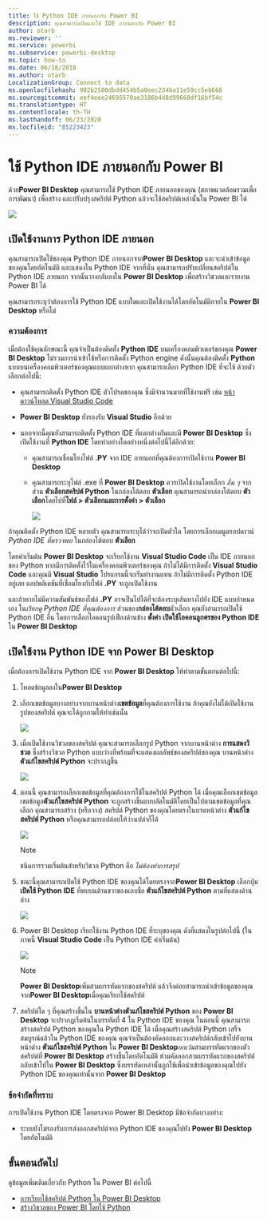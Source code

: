 ```yaml
---
title: ใช้ Python IDE ภายนอกกับ Power BI
description: คุณสามารถเปิดและใช้ IDE ภายนอกกับ Power BI
author: otarb
ms.reviewer: ''
ms.service: powerbi
ms.subservice: powerbi-desktop
ms.topic: how-to
ms.date: 06/18/2018
ms.author: otarb
LocalizationGroup: Connect to data
ms.openlocfilehash: 902b2580dbdd454b5a0eec234ba11e59cc5eb666
ms.sourcegitcommit: eef4eee24695570ae3186b4d8d99660df16bf54c
ms.translationtype: HT
ms.contentlocale: th-TH
ms.lasthandoff: 06/23/2020
ms.locfileid: "85223423"
---
```

# <a name="use-an-external-python-ide-with-power-bi"></a>ใช้ Python IDE ภายนอกกับ Power BI
ด้วย**Power BI Desktop** คุณสามารถใช้ Python IDE ภายนอกของคุณ (สภาพแวดล้อมรวมเพื่อการพัฒนา) เพื่อสร้าง และปรับปรุงสคริปต์ Python แล้วจะใช้สคริปต์เหล่านั้นใน Power BI ได้

![](media/desktop-python-ide/python-ide-1.png)

## <a name="enable-an-external-python-ide"></a>เปิดใช้งานการ Python IDE ภายนอก
คุณสามารถเปิดใช้ของคุณ Python IDE ภายนอกจาก**Power BI Desktop** และจะนำเข้าข้อมูลของคุณโดยอัตโนมัติ และแสดงใน Python IDE จากที่นั่น คุณสามารถปรับเปลี่ยนสคริปต์ใน Python IDE ภายนอก จากนั้นวางกลับลงใน **Power BI Desktop** เพื่อสร้างวิชวลและรายงาน Power BI ได้

คุณสามารถระบุว่าต้องการใช้ Python IDE แบบใดและเปิดใช้งานได้โดยอัตโนมัติภายใน **Power BI Desktop** หรือไม่

### <a name="requirements"></a>ความต้องการ
เมื่อต้องใช้คุณลักษณะนี้ คุณจำเป็นต้องติดตั้ง **Python IDE** บนเครื่องคอมพิวเตอร์ของคุณ **Power BI Desktop** ไม่รวมการนำเข้าใช้หรือการติดตั้ง Python engine ดังนั้นคุณต้องติดตั้ง **Python** แบบบนเครื่องคอมพิวเตอร์ของคุณแบบแยกต่างหาก คุณสามารถเลือก Python IDE ที่จะใช้ ด้วยตัวเลือกต่อไปนี้:

* คุณสามารถติดตั้ง Python IDE ตัวโปรดของคุณ ซึ่งมีจำนวนมากที่ใช้งานฟรี เช่น [หน้าดาวน์โหลด Visual Studio Code](https://code.visualstudio.com/download/)
* **Power BI Desktop** ยังรองรับ **Visual Studio** อีกด้วย
* นอกจากนี้คุณยังสามารถติดตั้ง Python IDE ที่แตกต่างกันและมี **Power BI Desktop** ซึ่งเปิดใช้งานที่ **Python IDE** โดยทำอย่างใดอย่างหนึ่งต่อไปนี้ได้อีกด้วย:
  
  * คุณสามารถเชื่อมโยงไฟล์ **.PY** จาก IDE ภายนอกที่คุณต้องการเปิดใช้งาน **Power BI Desktop**
  * คุณสามารถระบุไฟล์ .exe ที่ **Power BI Desktop** ควรเปิดใช้งานโดยเลือก *อื่น ๆ* จากส่วน **ตัวเลือกสคริปต์ Python** ในกล่องโต้ตอบ **ตัวเลือก** คุณสามารถนำกล่องโต้ตอบ **ตัวเลือก**โดยไปที่**ไฟล์ > ตัวเลือกและการตั้งค่า > ตัวเลือก**
    
    ![](media/desktop-python-ide/python-ide-2.png)

ถ้าคุณติดตั้ง Python IDE หลายตัว คุณสามารถระบุได้ว่าจะเปิดตัวใด โดยการเลือกเมนูดรอปดาวน์ *Python IDE ที่ตรวจพบ* ในกล่องโต้ตอบ **ตัวเลือก**

โดยค่าเริ่มต้น **Power BI Desktop** จะเรียกใช้งาน **Visual Studio Code** เป็น IDE ภายนอกของ Python หากมีการติดตั้งไว้ในเครื่องคอมพิวเตอร์ของคุณ ถ้าไม่ได้มีการติดตั้ง **Visual Studio Code** และคุณมี **Visual Studio** โปรแกรมนี้จะเริ่มทำงานแทน ถ้าไม่มีการติดตั้ง Python IDE อยู่เลย แอปพลิเคชันที่เชื่อมโยงกับไฟล์  **.PY** จะถูกเปิดใช้งาน

และถ้าหากไม่มีความสัมพันธ์ของไฟล์ **.PY** อาจเป็นไปได้ที่จะต้องระบุเส้นทางไปยัง IDE แบบกำหนดเอง ใน*เรียกดู Python IDE ที่คุณต้องการ* ส่วนของ**กล่องโต้ตอบ**ตัวเลือก คุณยังสามารถเปิดใช้ Python IDE อื่น โดยการเลือกไอคอนรูปเฟืองด้านข้าง **ตั้งค่า** **เปิดใช้ไอคอนลูกศรของ Python IDE** ใน **Power BI Desktop**

## <a name="launch-a-python-ide-from-power-bi-desktop"></a>เปิดใช้งาน Python IDE จาก Power BI Desktop
เมื่อต้องการเปิดใช้งาน Python IDE จาก **Power BI Desktop** ให้ทำตามขั้นตอนต่อไปนี้:

1. โหลดข้อมูลลงใน**Power BI Desktop**
2. เลือกเขตข้อมูลบางอย่างจากบานหน้าต่าง**เขตข้อมูล**ที่คุณต้องการใช้งาน ถ้าคุณยังไม่ได้เปิดใช้งานรูปของสคริปต์ คุณจะได้ถูกถามให้ทำเช่นนั้น
   
   ![](media/desktop-python-ide/python-ide-3.png)
3. เมื่อเปิดใช้งานวิชวลของสคริปต์ คุณจะสามารถเลือกรูป Python จากบานหน้าต่าง **การแสดงวิชวล** ซึ่งสร้างวิชวล Python แบบว่างที่พร้อมที่จะแสดงผลลัพธ์ของสคริปต์ของคุณ บานหน้าต่าง**ตัวแก้ไขสคริปต์ Python** จะปรากฏขึ้น
   
   ![](media/desktop-python-ide/python-ide-4.png)
4. ตอนนี้ คุณสามารถเลือกเขตข้อมูลที่คุณต้องการใช้ในสคริปต์ Python ได้ เมื่อคุณเลือกเขตข้อมูล เขตข้อมูล**ตัวแก้ไขสคริปต์ Python** จะถูกสร้างขึ้นแบบอัตโนมัติโดยเป็นไปตามเขตข้อมูลที่คุณเลือก คุณสามารถสร้าง (หรือวาง) สคริปต์ Python ของคุณโดยตรงในบานหน้าต่าง **ตัวแก้ไขสคริปต์ Python** หรือคุณสามารถปล่อยให้ว่างเปล่าก็ได้
   
   ![](media/desktop-python-ide/python-ide-5.png)
   
   > [!NOTE]
   > ชนิดการรวมเริ่มต้นสำหรับวิชวล Python คือ *ไม่ต้องทำการสรุป*
   > 
   > 
5. ขณะนี้คุณสามารถเปิดใช้ Python IDE ของคุณได้โดยตรงจาก**Power BI Desktop** เลือกปุ่ม **เปิดใช้ Python IDE** ที่พบบนด้านขวาของแถบชื่อ **ตัวแก้ไขสคริปต์ Python** ตามที่แสดงด้านล่าง
   
   ![](media/desktop-python-ide/python-ide-6.png)
6. Power BI Desktop เรียกใช้งาน Python IDE ที่ระบุของคุณ ดังที่แสดงในรูปต่อไปนี้ (ในภาพนี้ **Visual Studio Code** เป็น Python IDE ค่าเริ่มต้น)
   
   ![](media/desktop-python-ide/python-ide-7.png)
   
   > [!NOTE]
   > **Power BI Desktop**เพิ่มสามบรรทัดแรกของสคริปต์ แล้วจึงค่อยสามารถนำเข้าข้อมูลของคุณจาก**Power BI Desktop**เมื่อคุณเรียกใช้สคริปต์
   > 
   > 
7. สคริปต์ใด ๆ ที่คุณสร้างขึ้นใน **บานหน้าต่างตัวแก้ไขสคริปต์ Python** ของ **Power BI Desktop** จะปรากฏเริ่มต้นในบรรทัดที่ 4 ใน Python IDE ของคุณ ในตอนนี้ คุณสามารถสร้างสคริปต์ Python ของคุณใน Python IDE ได้ เมื่อคุณสร้างสคริปต์ Python เสร็จสมบูรณ์แล้วใน Python IDE ของคุณ คุณจำเป็นต้องคัดลอกและวางสคริปต์กลับเข้าไปยังบานหน้าต่าง **ตัวแก้ไขสคริปต์ Python** ใน **Power BI Desktop***ยกเว้น*สามบรรทัดแรกของตัวสคริปต์ที่ **Power BI Desktop** สร้างขึ้นโดยอัตโนมัติ ห้ามคัดลอกสามบรรทัดแรกของสคริปต์กลับเข้าไปใน **Power BI Desktop** ซึ่งบรรทัดเหล่านั้นถูกใช้เพื่อนำเข้าข้อมูลของคุณไปยัง Python IDE ของคุณเท่านั้นจาก **Power BI Desktop**

### <a name="known-limitations"></a>ข้อจำกัดที่ทราบ
การเปิดใช้งาน Python IDE โดยตรงจาก Power BI Desktop มีข้อจำกัดบางอย่าง:

* ระบบยังไม่รองรับการส่งออกสคริปต์จาก Python IDE ของคุณไปยัง **Power BI Desktop** โดยอัตโนมัติ

## <a name="next-steps"></a>ขั้นตอนถัดไป
ดูข้อมูลเพิ่มเติมเกี่ยวกับ Python ใน Power BI ต่อไปนี้

* [การเรียกใช้สคริปต์ Python ใน Power BI Desktop](desktop-python-scripts.md)
* [สร้างวิชวลของ Power BI โดยใช้ Python](desktop-python-visuals.md)

